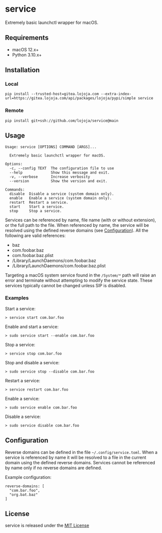 # service

Extremely basic launchctl wrapper for macOS.


## Requirements

* macOS 12.x+
* Python 3.10.x+


## Installation

### Local

```
pip install --trusted-host=gitea.lojoja.com --extra-index-url=https://gitea.lojoja.com/api/packages/lojoja/pypi/simple service
```

### Remote

```
pip install git+ssh://github.com/lojoja/service@main
```


## Usage

```
Usage: service [OPTIONS] COMMAND [ARGS]...

  Extremely basic launchctl wrapper for macOS.

Options:
  -c, --config TEXT  The configuration file to use
  --help             Show this message and exit.
  -v, --verbose      Increase verbosity
  --version          Show the version and exit.

Commands:
  disable  Disable a service (system domain only).
  enable   Enable a service (system domain only).
  restart  Restart a service.
  start    Start a service.
  stop     Stop a service.
```

Services can be referenced by name, file name (with or without extension), or the full path to the file. When referenced by name, the service will be resolved using the defined reverse domains (see [Configuration](#Configuration)). All the following are valid references:

- baz
- com.foobar.baz
- com.foobar.baz.plist
- /Library/LaunchDaemons/com.foobar.baz
- /Library/LaunchDaemons/com.foobar.baz.plist


Targeting a macOS system service found in the `/System/*` path will raise an error and terminate without attempting to modify the service state. These services typically cannot be changed unless SIP is disabled.


### Examples

Start a service:

```
> service start com.bar.foo
```

Enable and start a service:

```
> sudo service start --enable com.bar.foo
```

Stop a service:

```
> service stop com.bar.foo
```

Stop and disable a service:

```
> sudo service stop --disable com.bar.foo
```

Restart a service:
```
> service restart com.bar.foo
```

Enable a service:

```
> sudo service enable com.bar.foo
```

Disable a service:

```
> sudo service disable com.bar.foo
```


## Configuration

Reverse domains can be defined in the file `~/.config/service.toml`. When a service is referenced by name it will be resolved to a file in the current domain using the defined reverse domains. Services cannot be referenced by name only if no reverse domains are defined.

Example configuration:

```
reverse-domains: [
  "com.bar.foo",
  "org.bat.baz"
]
```


## License

service is released under the [MIT License](./LICENSE)

